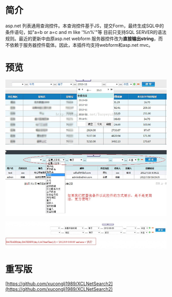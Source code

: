 # 简介
asp.net 列表通用查询控件。本查询控件基于JS，提交Form，最终生成SQL中的条件语句，如"a=b or a=c and m like '%n%'"等
目前只支持SQL SERVER的语法规则。最近的更新中由原asp.net webform 服务器控件改为**直接输出string**，而不依赖于服务器控件载体。因此，本插件均支持webform和asp.net mvc。
# 预览
![](https://raw.githubusercontent.com/xucongli1989/XCLNetSearch/master/Imgs/1.jpg)

![](https://raw.githubusercontent.com/xucongli1989/XCLNetSearch/master/Imgs/2.jpg)

![](https://raw.githubusercontent.com/xucongli1989/XCLNetSearch/master/Imgs/3.jpg)

# 重写版
[https://github.com/xucongli1989/XCLNetSearch2](https://github.com/xucongli1989/XCLNetSearch2)
